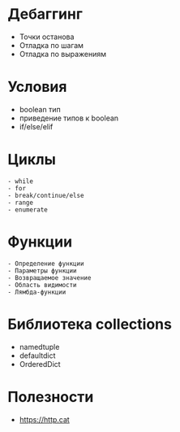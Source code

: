 # Дебаггинг
  - Точки останова
  - Отладка по шагам
  - Отладка по выражениям

# Условия
  - boolean тип
  - приведение типов к boolean
  - if/else/elif

# Циклы
    - while
    - for
    - break/continue/else
    - range
    - enumerate

# Функции
    - Определение функции
    - Параметры функции
    - Возвращаемое значение
    - Область видимости
    - Лямбда-функции

# Библиотека collections
  - namedtuple
  - defaultdict
  - OrderedDict

# Полезности
  - https://http.cat